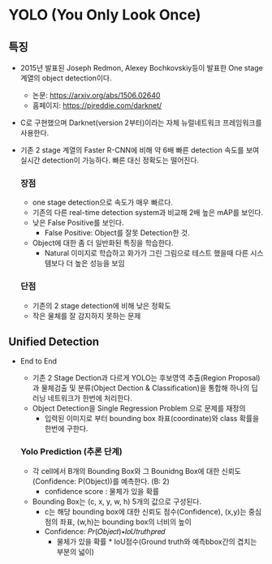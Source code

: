 # YOLO (You Only Look Once)
## 특징
- 2015년 발표된 Joseph Redmon, Alexey Bochkovskiy등이 발표한 One stage 계열의 object detection이다.
    - 논문: https://arxiv.org/abs/1506.02640
    - 홈페이지: https://pjreddie.com/darknet/
- C로 구현했으며 Darknet(version 2부터)이라는 자체 뉴럴네트워크 프레임워크를 사용한다.
- 기존 2 stage 계열의 Faster R-CNN에 비해 약 6배 빠른 detection 속도를 보여 실시간 detection이 가능하다. 빠른 대신 정확도는 떨어진다.

    ### 장점
    - one stage detection으로 속도가 매우 빠르다.
    - 기존의 다른 real-time detection system과 비교해 2배 높은 mAP를 보인다.
    - 낮은 False Positive를 보인다.
        - False Positive: Object를 잘못 Detection한 것.
    - Object에 대한 좀 더 일반화된 특징을 학습한다.
        - Natural 이미지로 학습하고 화가가 그린 그림으로 테스트 했을때 다른 시스템보다 더 높은 성능을 보임

    ### 단점
    - 기존의 2 stage detection에 비해 낮은 정확도
    - 작은 물체를 잘 감지하지 못하는 문제


## Unified Detection
- End to End
    - 기존 2 Stage Dection과 다르게 YOLO는 후보영역 추출(Region Proposal)과 물체검출 및 분류(Object Dection & Classification)을 통합해 하나의 딥러닝 네트워크가 한번에 처리한다.
    - Object Detection을 Single Regression Problem 으로 문제를 재정의
        - 입력된 이미지로 부터 bounding box 좌표(coordinate)와 class 확률을 한번에 구한다.

    ### Yolo Prediction (추론 단계)
    - 각 cell에서 B개의 Bounding Box와 그 Bounidng Box에 대한 신뢰도(Confidence: P(Object))를 예측한다. (B: 2)
        - confidence score : 물체가 있을 확률
    - Bounding Box는 (c, x, y, w, h) 5개의 값으로 구성된다.
        - c는 해당 bounding box에 대한 신뢰도 점수(Confidence), (x,y)는 중심점의 좌표, (w,h)는 bounding box의 너비의 높이
        - Confidence:  𝑃𝑟(𝑂𝑏𝑗𝑒𝑐𝑡)∗𝐼𝑜𝑈𝑡𝑟𝑢𝑡ℎ𝑝𝑟𝑒𝑑
            - 물체가 있을 확률 * IoU점수(Ground truth와 예측bbox간의 겹치는 부분의 넓이)

